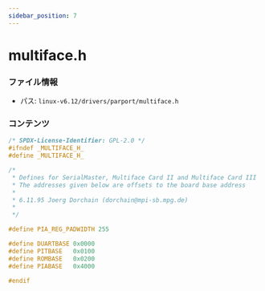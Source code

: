 ```yaml
---
sidebar_position: 7
---
```

# multiface.h

### ファイル情報

- パス: `linux-v6.12/drivers/parport/multiface.h`

### コンテンツ

```h
/* SPDX-License-Identifier: GPL-2.0 */
#ifndef _MULTIFACE_H_
#define _MULTIFACE_H_

/*
 * Defines for SerialMaster, Multiface Card II and Multiface Card III
 * The addresses given below are offsets to the board base address
 * 
 * 6.11.95 Joerg Dorchain (dorchain@mpi-sb.mpg.de)
 *
 */

#define PIA_REG_PADWIDTH 255

#define DUARTBASE 0x0000
#define PITBASE   0x0100
#define ROMBASE   0x0200
#define PIABASE   0x4000

#endif


```
